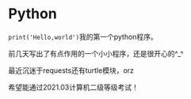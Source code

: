 # Python
`print('Hello,world')`我的第一个python程序。

 前几天写出了有点作用的一个小小程序，还是很开心的^_^
 
 最近沉迷于requests还有turtle模块，orz
 
 希望能通过2021.03计算机二级等级考试！
